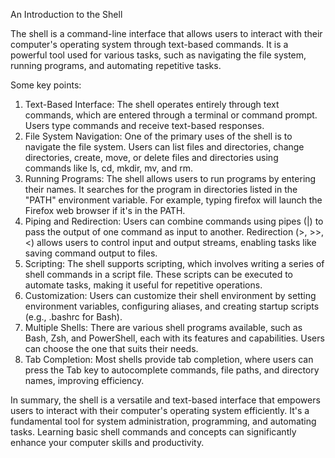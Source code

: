 An Introduction to the Shell

The shell is a command-line interface that allows users to interact with their computer's operating system through text-based commands. It is a powerful tool used for various tasks, such as navigating the file system, running programs, and automating repetitive tasks.

Some key points:
1. Text-Based Interface: The shell operates entirely through text commands, which are entered through a terminal or command prompt. Users type commands and receive text-based responses.
2. File System Navigation: One of the primary uses of the shell is to navigate the file system. Users can list files and directories, change directories, create, move, or delete files and directories using commands like ls, cd, mkdir, mv, and rm.
3. Running Programs: The shell allows users to run programs by entering their names. It searches for the program in directories listed in the "PATH" environment variable. For example, typing firefox will launch the Firefox web browser if it's in the PATH.
4. Piping and Redirection: Users can combine commands using pipes (|) to pass the output of one command as input to another. Redirection (>, >>, <) allows users to control input and output streams, enabling tasks like saving command output to files.
5. Scripting: The shell supports scripting, which involves writing a series of shell commands in a script file. These scripts can be executed to automate tasks, making it useful for repetitive operations.
6. Customization: Users can customize their shell environment by setting environment variables, configuring aliases, and creating startup scripts (e.g., .bashrc for Bash).
7. Multiple Shells: There are various shell programs available, such as Bash, Zsh, and PowerShell, each with its features and capabilities. Users can choose the one that suits their needs.
8. Tab Completion: Most shells provide tab completion, where users can press the Tab key to autocomplete commands, file paths, and directory names, improving efficiency.

In summary, the shell is a versatile and text-based interface that empowers users to interact with their computer's operating system efficiently. It's a fundamental tool for system administration, programming, and automating tasks. Learning basic shell commands and concepts can significantly enhance your computer skills and productivity.
